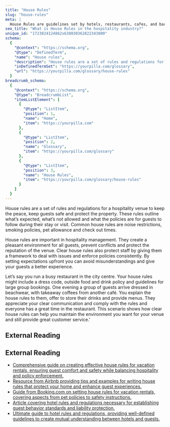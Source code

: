 ```yaml
---
title: "House Rules"
slug: "house-rules"
meta: |
  House Rules are guidelines set by hotels, restaurants, cafes, and bars to ensure guest safety, comfort, and a pleasant experience for everyone.
seo_title: "What is House Rules in the hospitality industry?"
unique_id: "1723824124862x638030362822343800"
schema:
  {
    "@context": "https://schema.org",
    "@type": "DefinedTerm",
    "name": "House rules",
    "description": "House rules are a set of rules and regulations for a hospitality venue to ensure guest safety, property protection and a peaceful environment, outlining expectations, restrictions and policies for guests.",
    "inDefinedTermSet": "https://yourpilla.com/glossary",
    "url": "https://yourpilla.com/glossary/house-rules"
  }
breadcrumb_schema:
  {
    "@context": "https://schema.org",
    "@type": "BreadcrumbList",
    "itemListElement": [
      {
        "@type": "ListItem",
        "position": 1,
        "name": "Home",
        "item": "https://yourpilla.com"
      },
      {
        "@type": "ListItem",
        "position": 2,
        "name": "Glossary",
        "item": "https://yourpilla.com/glossary"
      },
      {
        "@type": "ListItem",
        "position": 3,
        "name": "House Rules",
        "item": "https://yourpilla.com/glossary/house-rules"
      }
    ]
  }
---
```


House rules are a set of rules and regulations for a hospitality venue to keep the peace, keep guests safe and protect the property. These rules outline what’s expected, what’s not allowed and what the policies are for guests to follow during their stay or visit. Common house rules are noise restrictions, smoking policies, pet allowance and check out times.

House rules are important in hospitality management. They create a pleasant environment for all guests, prevent conflicts and protect the reputation of the venue. Clear house rules also protect staff by giving them a framework to deal with issues and enforce policies consistently. By setting expectations upfront you can avoid misunderstandings and give your guests a better experience.

Let’s say you run a busy restaurant in the city centre. Your house rules might include a dress code, outside food and drink policy and guidelines for large group bookings. One evening a group of guests arrive dressed in beachwear, with takeaway coffees from another café. You explain the house rules to them, offer to store their drinks and provide menus. They appreciate your clear communication and comply with the rules and everyone has a great time in the restaurant. This scenario shows how clear house rules can help you maintain the environment you want for your venue and still provide great customer service.'

## External Reading



## External Reading

*   [Comprehensive guide on creating effective house rules for vacation rentals, ensuring guest comfort and safety while balancing hospitality and policy enforcement.](https://www.ownerrez.com/guides/house-rules-for-vacation-rentals)
*   [Resource from Airbnb providing tips and examples for writing house rules that protect your home and enhance guest experiences.](https://www.airbnb.com/resources/hosting-homes/a/setting-helpful-house-rules-21)
*   [Guide from Booking.com on setting house rules for vacation rentals, covering aspects from pet policies to safety instructions.](https://partner.booking.com/en-us/hosts/setting-house-rules-holiday-rental)
*   [Article covering hotel rules and regulations necessary for establishing guest behavior standards and liability protection.](https://www.xenia.team/articles/hotel-rules-regulations)
*   [Ultimate guide to hotel rules and regulations, providing well-defined guidelines to create mutual understanding between hotels and guests.](https://www.mews.com/en/blog/hotel-rules)
